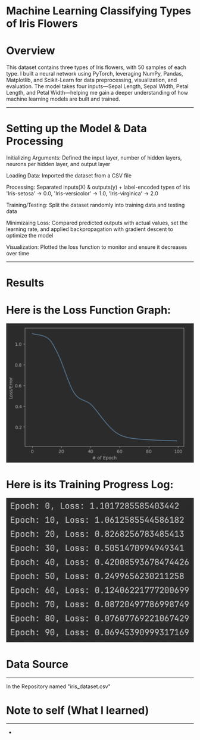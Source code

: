 # Machine Learning Classifying Types of Iris Flowers
# Overview
This dataset contains three types of Iris flowers, with 50 samples of each type. I built a neural network using PyTorch, leveraging NumPy, Pandas, Matplotlib, and Scikit-Learn for data preprocessing, visualization, and evaluation. The model takes four inputs—Sepal Length, Sepal Width, Petal Length, and Petal Width—helping me gain a deeper understanding of how machine learning models are built and trained.
___
# Setting up the Model & Data Processing
Initializing Arguments: Defined the input layer, number of hidden layers, neurons per hidden layer, and output layer  

Loading Data: Imported the dataset from a CSV file  

Processing: Separated inputs(X) & outputs(y) + label-encoded types of Iris 'Iris-setosa' → 0.0, 'Iris-versicolor' → 1.0, 'Iris-virginica' → 2.0  

Training/Testing: Split the dataset randomly into training data and testing data  

Minimizaing Loss: Compared predicted outputs with actual values, set the learning rate, and applied backpropagation with gradient descent to optimize the model  

Visualization: Plotted the loss function to monitor and ensure it decreases over time  
___
# Results
# Here is the Loss Function Graph:  
![Error-Epoch](images/lossepo.png)
# Here is its Training Progress Log:  
![Error-Epoch](images/eponum.png)

# Data Source
___
In the Repository named "iris_dataset.csv"



# Note to self (What I learned)
___
- 

